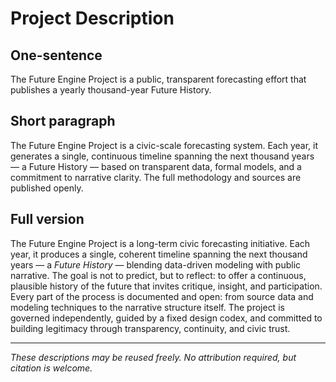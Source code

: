 # Project Description

## One-sentence

The <span class="notranslate"> Future Engine Project </span> is a public, transparent forecasting effort that publishes a yearly thousand-year Future History.

## Short paragraph

The <span class="notranslate"> Future Engine Project </span> is a civic-scale forecasting system. Each year, it generates a single, continuous timeline spanning the next thousand years — a Future History — based on transparent data, formal models, and a commitment to narrative clarity. The full methodology and sources are published openly.

## Full version

The <span class="notranslate"> Future Engine Project </span> is a long-term civic forecasting initiative. Each year, it produces a single, coherent timeline spanning the next thousand years — a *Future History* — blending data-driven modeling with public narrative. The goal is not to predict, but to reflect: to offer a continuous, plausible history of the future that invites critique, insight, and participation. Every part of the process is documented and open: from source data and modeling techniques to the narrative structure itself. The project is governed independently, guided by a fixed design codex, and committed to building legitimacy through transparency, continuity, and civic trust.

---

*These descriptions may be reused freely. No attribution required, but citation is welcome.*
